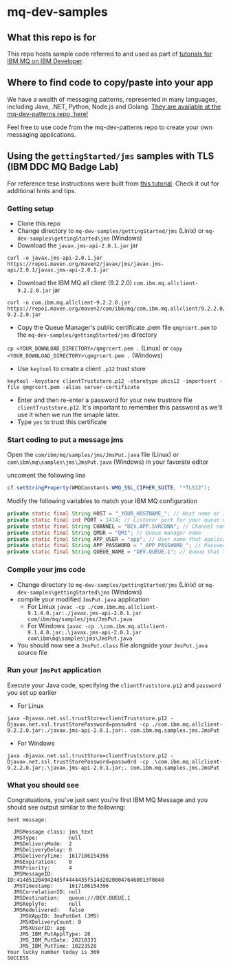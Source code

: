 # mq-dev-samples

## What this repo is for

This repo hosts sample code referred to and used as part of [tutorials for IBM MQ on IBM Developer](https://developer.ibm.com/components/ibm-mq/).

## Where to find code to copy/paste into your app

We have a wealth of messaging patterns, represented in many languages, including Java, .NET, Python, Node.js and Golang. [They are available at the mq-dev-patterns repo, here!](https://github.com/ibm-messaging/mq-dev-patterns)

Feel free to use code from the mq-dev-patterns repo to create your own messaging applications.

## Using the `gettingStarted/jms` samples with TLS (IBM DDC MQ Badge Lab)

For reference tese instructions were built from [this tutorial](https://developer.ibm.com/components/ibm-mq/tutorials/mq-develop-mq-jms/). Check it out for additional hints and tips.

### Getting setup

- Clone this repo
- Change directory to `mq-dev-samples/gettingStarted/jms` (Linix) or `mq-dev-samples\gettingStarted\jms` (Windows)
- Download the `javax.jms-api-2.0.1.jar` jar

```
curl -o javax.jms-api-2.0.1.jar https://repo1.maven.org/maven2/javax/jms/javax.jms-api/2.0.1/javax.jms-api-2.0.1.jar
```

- Download the IBM MQ all client (9.2.2.0) `com.ibm.mq.allclient-9.2.2.0.jar` jar

```
curl -o com.ibm.mq.allclient-9.2.2.0.jar https://repo1.maven.org/maven2/com/ibm/mq/com.ibm.mq.allclient/9.2.2.0/com.ibm.mq.allclient-9.2.2.0.jar
```

- Copy the Queue Manager's public certificate .pem file `qmgrcert.pem` to the `mq-dev-samples/gettingStarted/jms` directory

`cp <YOUR_DOWNLOAD_DIRECTORY>/qmgrcert.pem .` (Linux) or `copy <YOUR_DOWNLOAD_DIRECTORY>\qmgrcert.pem .` (Windows)

- Use `keytool` to create a client `.p12` trust store

```
keytool -keystore clientTruststore.p12 -storetype pkcs12 -importcert -file qmgrcert.pem -alias server-certificate
```

- Enter and then re-enter a password for your new trustrore file `clientTruststore.p12`. It's important to remember this password as we'll use it when we run the smaple later.
- Type `yes` to trust this certificate

### Start coding to put a message jms

Open the `com/ibm/mq/samples/jms/JmsPut.java` file (Linux) or `com\ibm\mq\samples\jms\JmsPut.java` (Windows) in your favorate editor

uncoment the following line

```java 
cf.setStringProperty(WMQConstants.WMQ_SSL_CIPHER_SUITE, "*TLS12");
```

Modify the following variables to match your IBM MQ configuration

```java
private static final String HOST = "_YOUR_HOSTNAME_"; // Host name or IP address
private static final int PORT = 1414; // Listener port for your queue manager
private static final String CHANNEL = "DEV.APP.SVRCONN"; // Channel name
private static final String QMGR = "QM1"; // Queue manager name
private static final String APP_USER = "app"; // User name that application uses to connect to MQ
private static final String APP_PASSWORD = "_APP_PASSWORD_"; // Password that the application uses to connect to MQ
private static final String QUEUE_NAME = "DEV.QUEUE.1"; // Queue that the application uses to put and get messages to and from
```

### Compile your jms code

- Change directory to `mq-dev-samples/gettingStarted/jms` (Linix) or `mq-dev-samples\gettingStarted\jms` (Windows)
- compile your modified `JmsPut.java` application
  - For Liniux `javac -cp ./com.ibm.mq.allclient-9.1.4.0.jar:./javax.jms-api-2.0.1.jar com/ibm/mq/samples/jms/JmsPut.java`
  - For Windows `javac -cp .\com.ibm.mq.allclient-9.1.4.0.jar;.\javax.jms-api-2.0.1.jar com\ibm\mq\samples\jms\JmsPut.java`
- You should now see a `JmsPut.class` file alongside your `JmsPut.java` source file

### Run your `jmsPut` application

Execute your Java code, specifying the `clientTruststore.p12` and `password` you set up earlier
  - For Linux 
  ```
  java -Djavax.net.ssl.trustStore=clientTruststore.p12 -Djavax.net.ssl.trustStorePassword=passw0rd -cp ./com.ibm.mq.allclient-9.2.2.0.jar:./javax.jms-api-2.0.1.jar:. com.ibm.mq.samples.jms.JmsPut
  ```
  - For Windows
  ```
  java -Djavax.net.ssl.trustStore=clientTruststore.p12 -Djavax.net.ssl.trustStorePassword=passw0rd -cp .\com.ibm.mq.allclient-9.2.2.0.jar;.\javax.jms-api-2.0.1.jar;. com.ibm.mq.samples.jms.JmsPut
  ```
  
### What you should see

Congratuations, you've just sent you're first IBM MQ Message and you should see output similar to the following:

```console
Sent message:

  JMSMessage class: jms_text
  JMSType:          null
  JMSDeliveryMode:  2
  JMSDeliveryDelay: 0
  JMSDeliveryTime:  1617186154396
  JMSExpiration:    0
  JMSPriority:      4
  JMSMessageID:     ID:414d512049424d5f4444435f514d202000476460013f0040
  JMSTimestamp:     1617186154396
  JMSCorrelationID: null
  JMSDestination:   queue:///DEV.QUEUE.1
  JMSReplyTo:       null
  JMSRedelivered:   false
    JMSXAppID: JmsPutGet (JMS)             
    JMSXDeliveryCount: 0
    JMSXUserID: app         
    JMS_IBM_PutApplType: 28
    JMS_IBM_PutDate: 20210331
    JMS_IBM_PutTime: 10223528
Your lucky number today is 369
SUCCESS
```
